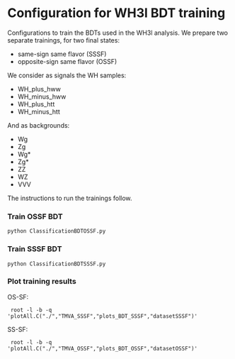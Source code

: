 # Configuration for WH3l BDT training

Configurations to train the BDTs used in the WH3l analysis. We prepare two separate trainings, for two final states:
- same-sign same flavor (SSSF)
- opposite-sign same flavor (OSSF)

We consider as signals the WH samples:
- WH_plus_hww
- WH_minus_hww
- WH_plus_htt
- WH_minus_htt

And as backgrounds:
- Wg
- Zg
- Wg*
- Zg*
- ZZ
- WZ
- VVV

The instructions to run the trainings follow.


### Train OSSF BDT

    python ClassificationBDTOSSF.py

### Train SSSF BDT

    python ClassificationBDTSSSF.py

### Plot training results

OS-SF:

     root -l -b -q 'plotAll.C("./","TMVA_SSSF","plots_BDT_SSSF","datasetSSSF")'

SS-SF:

     root -l -b -q 'plotAll.C("./","TMVA_OSSF","plots_BDT_OSSF","datasetOSSF")'

